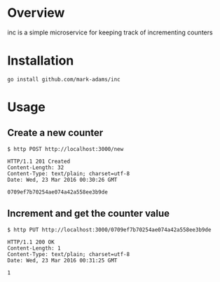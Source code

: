 # Overview

inc is a simple microservice for keeping track of incrementing counters

# Installation

```
go install github.com/mark-adams/inc
```

# Usage
## Create a new counter
```
$ http POST http://localhost:3000/new  

HTTP/1.1 201 Created
Content-Length: 32
Content-Type: text/plain; charset=utf-8
Date: Wed, 23 Mar 2016 00:30:26 GMT

0709ef7b70254ae074a42a558ee3b9de
```

## Increment and get the counter value
```
$ http PUT http://localhost:3000/0709ef7b70254ae074a42a558ee3b9de

HTTP/1.1 200 OK
Content-Length: 1
Content-Type: text/plain; charset=utf-8
Date: Wed, 23 Mar 2016 00:31:25 GMT

1
```

